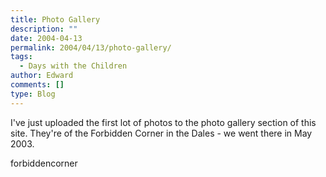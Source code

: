 ```yaml
---
title: Photo Gallery
description: ""
date: 2004-04-13
permalink: 2004/04/13/photo-gallery/
tags:
  - Days with the Children
author: Edward
comments: []
type: Blog
---
```


I\'ve just uploaded the first lot of photos to the photo gallery section
of this site. They\'re of the Forbidden Corner in the Dales - we went
there in May 2003.

<wpg2>forbiddencorner</wpg2>

